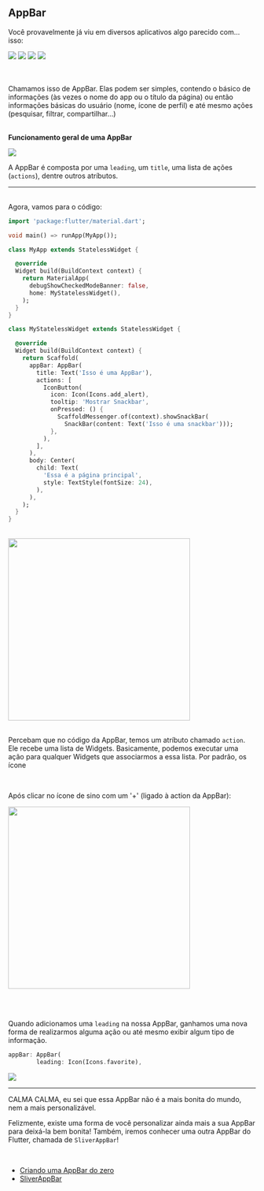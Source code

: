## AppBar

Você provavelmente já viu em diversos aplicativos algo parecido com... isso:

<img src='../../../assets/appbar1.jpg'>
<img src='../../../assets/appbar2.jpg'>
<img src='../../../assets/appbar3.jpg'>
<img src='../../../assets/appbar4.jpg'>

<br/><br/>
Chamamos isso de AppBar. Elas podem ser simples, contendo o básico de informações (às vezes o nome do app ou o título da página) ou então informações básicas do usuário (nome, ícone de perfil) e até mesmo ações (pesquisar, filtrar, compartilhar...)
<br/><br/>

<b>Funcionamento geral de uma AppBar</b>

<img src='../../../assets/app_bar.png'>

<br/>

A AppBar é composta por uma `leading`, um `title`, uma lista de ações (`actions`), dentre outros atríbutos.

---

<br/>
Agora, vamos para o código:

```dart
import 'package:flutter/material.dart';

void main() => runApp(MyApp());

class MyApp extends StatelessWidget {

  @override
  Widget build(BuildContext context) {
    return MaterialApp(
      debugShowCheckedModeBanner: false,
      home: MyStatelessWidget(),
    );
  }
}

class MyStatelessWidget extends StatelessWidget {

  @override
  Widget build(BuildContext context) {
    return Scaffold(
      appBar: AppBar(
        title: Text('Isso é uma AppBar'),
        actions: [
          IconButton(
            icon: Icon(Icons.add_alert),
            tooltip: 'Mostrar Snackbar',
            onPressed: () {
              ScaffoldMessenger.of(context).showSnackBar(
                SnackBar(content: Text('Isso é uma snackbar')));
            },
          ),
        ],
      ),
      body: Center(
        child: Text(
          'Essa é a página principal',
          style: TextStyle(fontSize: 24),
        ),
      ),
    );
  }
}
```

<br/>
<img src='../../../assets/appbarpage.jpg' height=370>
<br/><br/>

Percebam que no código da AppBar, temos um atríbuto chamado `action`. Ele recebe uma lista de Widgets. Basicamente, podemos executar uma ação para qualquer Widgets que associarmos a essa lista. Por padrão, os ícone

<br/>

Após clicar no ícone de sino com um '+' (ligado à action da AppBar):

<img src='../../../assets/snackbar.jpg' height=370>

<br/><br/>

Quando adicionamos uma `leading` na nossa AppBar, ganhamos uma nova forma de realizarmos alguma ação ou até mesmo exibir algum tipo de informação.

```dart
appBar: AppBar(
        leading: Icon(Icons.favorite),
```

<img src='../../../assets/leading.jpg'>

---

CALMA CALMA, eu sei que essa AppBar não é a mais bonita do mundo, nem a mais personalizável.

Felizmente, existe uma forma de você personalizar ainda mais a sua AppBar para deixá-la bem bonita! Também, iremos conhecer uma outra AppBar do Flutter, chamada de `SliverAppBar`!

<br/>

- [Criando uma AppBar do zero](criando_uma_appbar_do_zero.md)
- [SliverAppBar](sliver_appbar.md)
